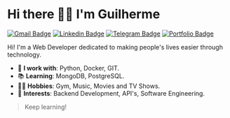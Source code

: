 # Hi there 👋🏻 I'm Guilherme
[![Gmail Badge](https://img.shields.io/badge/-Gmail-c14438?style=flat&logo=Gmail&logoColor=white&link=mailto:guilhermecostadev@gmail.com)](mailto:guilhermecostadev@gmail.com)
[![Linkedin Badge](https://img.shields.io/badge/-LinkedIn-2867B2?style=flat&logo=Linkedin&logoColor=white&link=https://www.linkedin.com/in/guilhermecostam/)](https://www.linkedin.com/in/guilhermecostam/)
[![Telegram Badge](https://img.shields.io/badge/-Telegram-blue?style=flat&labelColor=blue&logo=telegram&logoColor=white&link=https://t.me/guilhermecostam)](https://t.me/guilhermecostam)
[![Portfolio Badge](https://img.shields.io/badge/-Portfolio-00A98F?style=flat&logo=About.me&logoColor=white&link=https://guilhermecostam.github.io/)](https://guilhermecostam.github.io/)

Hi! I'm a Web Developer dedicated to making people's lives easier through technology.

- :briefcase: **I work with**: Python, Docker, GIT.
- :books: **Learning**: MongoDB, PostgreSQL.
- :weight_lifting_man: **Hobbies**: Gym, Music, Movies and TV Shows.
- :pushpin: **Interests**: Backend Development, API's, Software Engineering.

> Keep learning!
